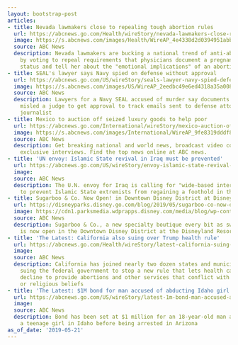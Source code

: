 ```yaml
---
layout: bootstrap-post
articles:
- title: Nevada lawmakers close to repealing tough abortion rules
  url: https://abcnews.go.com/Health/wireStory/nevada-lawmakers-close-repealing-tough-abortion-rules-63188386
  image: https://s.abcnews.com/images/Health/WireAP_4e4338d2d0394951abb2956d2353b613_16x9_992.jpg
  source: ABC News
  description: Nevada lawmakers are bucking a national trend of anti-abortion laws
    by voting to repeal requirements that physicians document a pregnant woman's marital
    status and tell her about the "emotional implications" of an abortion
- title: SEAL's lawyer says Navy spied on defense without approval
  url: https://abcnews.go.com/US/wireStory/seals-lawyer-navy-spied-defense-approval-63188294
  image: https://s.abcnews.com/images/US/WireAP_2eedbc49e6ed4318a35a008410487e1c_16x9_992.jpg
  source: ABC News
  description: Lawyers for a Navy SEAL accused of murder say documents show prosecutors
    misled a judge to get approval to track emails sent to defense attorneys and a
    journalist
- title: Mexico to auction off seized luxury goods to help poor
  url: https://abcnews.go.com/International/wireStory/mexico-auction-off-seized-luxury-goods-poor-63188227
  image: https://s.abcnews.com/images/International/WireAP_9fe8319dddf848dda6a80ab16a11de68_16x9_992.jpg
  source: ABC News
  description: Get breaking national and world news, broadcast video coverage, and
    exclusive interviews. Find the top news online at ABC news.
- title: 'UN envoy: Islamic State revival in Iraq must be prevented'
  url: https://abcnews.go.com/US/wireStory/envoy-islamic-state-revival-iraq-prevented-63188225
  image: 
  source: ABC News
  description: The U.N. envoy for Iraq is calling for "wide-based international support"
    to prevent Islamic State extremists from regaining a foothold in the country
- title: Sugarboo & Co. Now Open! in Downtown Disney District at Disneyland Resort
  url: https://disneyparks.disney.go.com/blog/2019/05/sugarboo-co-now-open-in-downtown-disney-district-at-disneyland-resort/
  image: https://cdn1.parksmedia.wdprapps.disney.com/media/blog/wp-content/uploads/2019/05/ldjfwor131.jpg
  source: ABC News
  description: Sugarboo & Co., a new specialty boutique every bit as sweet as it sounds,
    is now open in the Downtown Disney District at the Disneyland Resort!
- title: 'The Latest: California also suing over Trump health rule'
  url: https://abcnews.go.com/Health/wireStory/latest-california-suing-trump-health-rule-63188124
  image: 
  source: ABC News
  description: California has joined nearly two dozen states and municipalities in
    suing the federal government to stop a new rule that lets health care clinicians
    decline to provide abortions and other services that conflict with their moral
    or religious beliefs
- title: 'The Latest: $1M bond for man accused of abducting Idaho girl'
  url: https://abcnews.go.com/US/wireStory/latest-1m-bond-man-accused-abducting-idaho-girl-63187497
  image: 
  source: ABC News
  description: Bond has been set at $1 million for an 18-year-old man accused of abducting
    a teenage girl in Idaho before being arrested in Arizona
as_of_date: '2019-05-21'
---
```


